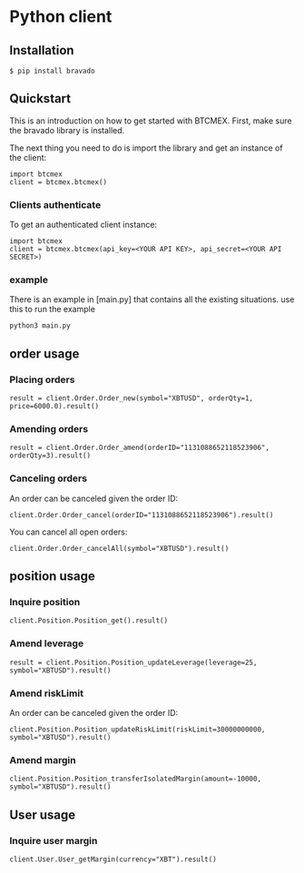 # Python client

## Installation

```
$ pip install bravado
```

## Quickstart

This is an introduction on how to get started with BTCMEX. First, make sure the bravado library is installed.

The next thing you need to do is import the library and get an instance of the client:

```
import btcmex
client = btcmex.btcmex()
```

###  Clients authenticate

To get an authenticated client instance:

```
import btcmex
client = btcmex.btcmex(api_key=<YOUR API KEY>, api_secret=<YOUR API SECRET>)
```

### example

There is an example in [main.py] that contains all the existing situations. use this to run the example 

```
python3 main.py
```

## order usage

### Placing orders

```
result = client.Order.Order_new(symbol="XBTUSD", orderQty=1, price=6000.0).result()
```

### Amending orders

```
result = client.Order.Order_amend(orderID="1131088652118523906", orderQty=3).result()
```

### Canceling orders

An order can be canceled given the order ID:

```
client.Order.Order_cancel(orderID="1131088652118523906").result()
```

You can cancel all open orders:

```
client.Order.Order_cancelAll(symbol="XBTUSD").result()
```

## position usage

### Inquire position

```
client.Position.Position_get().result()
```

### Amend leverage

```
result = client.Position.Position_updateLeverage(leverage=25, symbol="XBTUSD").result()
```

### Amend riskLimit

An order can be canceled given the order ID:

```
client.Position.Position_updateRiskLimit(riskLimit=30000000000, symbol="XBTUSD").result()
```

### Amend margin

```
client.Position.Position_transferIsolatedMargin(amount=-10000, symbol="XBTUSD").result()
```

## User usage

### Inquire user margin

```
client.User.User_getMargin(currency="XBT").result()
```
